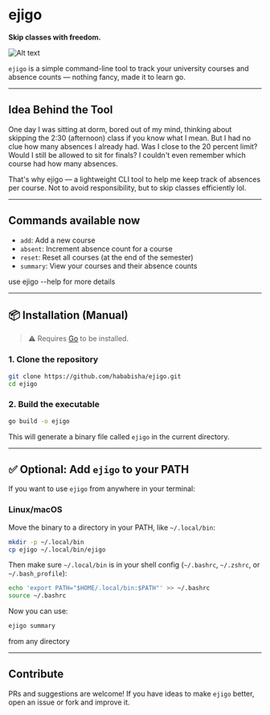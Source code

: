 # ejigo 

**Skip classes with freedom.** 

![Alt text](https://upload.wikimedia.org/wikipedia/en/0/0d/Kitaw_Ejigu.jpeg)

`ejigo` is a simple command-line tool to track your university courses and absence counts — nothing fancy, made it to learn go.


---

##  Idea Behind the Tool

One day I was sitting at dorm, bored out of my mind, thinking about skipping the 2:30 (afternoon) class if you know what I mean. But I had no clue how many absences I already had. Was I close to the 20 percent limit? Would I still be allowed to sit for finals? I couldn't even remember which course had how many absences.

That's why ejigo — a lightweight CLI tool to help me keep track of absences per course. Not to avoid responsibility, but to skip classes efficiently lol.

---

## Commands available now

- `add`: Add a new course
- `absent`: Increment absence count for a course
- `reset`: Reset all courses (at the end of the semester)
- `summary`: View your courses and their absence counts

use ejigo --help for more details

---

## 📦 Installation (Manual)

> ⚠️ Requires [Go](https://go.dev/doc/install) to be installed.

### 1. Clone the repository

```bash
git clone https://github.com/hababisha/ejigo.git
cd ejigo
```

### 2. Build the executable

```bash
go build -o ejigo
```

This will generate a binary file called `ejigo` in the current directory.

---

## ✅ Optional: Add `ejigo` to your PATH

If you want to use `ejigo` from anywhere in your terminal:

### Linux/macOS

Move the binary to a directory in your PATH, like `~/.local/bin`:

```bash
mkdir -p ~/.local/bin
cp ejigo ~/.local/bin/ejigo
```

Then make sure `~/.local/bin` is in your shell config (`~/.bashrc`, `~/.zshrc`, or `~/.bash_profile`):

```bash
echo 'export PATH="$HOME/.local/bin:$PATH"' >> ~/.bashrc
source ~/.bashrc
```

Now you can use:

```bash
ejigo summary
```

from any directory 

---

## Contribute

PRs and suggestions are welcome! If you have ideas to make `ejigo` better, open an issue or fork and improve it.


